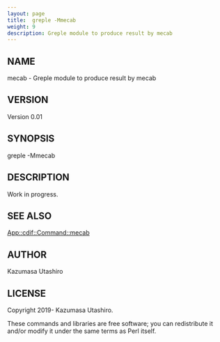 ```yaml
---
layout: page
title:  greple -Mmecab
weight: 9
description: Greple module to produce result by mecab
---
```


## NAME

mecab - Greple module to produce result by mecab

## VERSION

Version 0.01

## SYNOPSIS

greple -Mmecab

## DESCRIPTION

Work in progress.

## SEE ALSO

[App::cdif::Command::mecab](https://metacpan.org/pod/App%3A%3Acdif%3A%3ACommand%3A%3Amecab)

## AUTHOR

Kazumasa Utashiro

## LICENSE

Copyright 2019- Kazumasa Utashiro.

These commands and libraries are free software; you can redistribute
it and/or modify it under the same terms as Perl itself.
